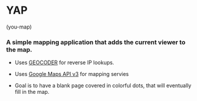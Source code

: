 # YAP
(you-map)

### A simple mapping application that adds the current viewer to the map.

* Uses [GEOCODER](#http://www.rubygeocoder.com/) for reverse IP lookups.

* Uses [Google Maps API v3](#https://developers.google.com/maps/documentation/javascript/) for mapping servies

* Goal is to have a blank page covered in colorful dots, that will eventually fill in the map.